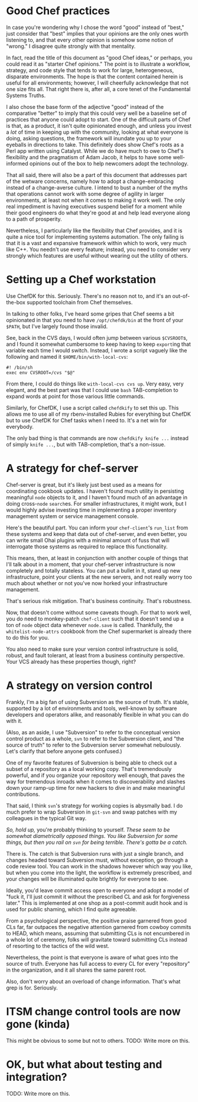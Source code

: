 # Good Chef practices

In case you're wondering why I chose the word "good" instead of "best,"
just consider that "best" implies that your opinions are the only ones
worth listening to, and that every other opinion is somehow some notion
of "wrong." I disagree quite strongly with that mentality.

In fact, read the title of this document as "good Chef ideas," or
perhaps, you could read it as "starter Chef opinions." The point is to
illustrate a workflow, strategy, and code style that tends to work for
large, heterogeneous, disparate environments. The hope is that the
content contained herein is useful for all environments; however, I will
cheerfully acknowledge that not one size fits all. That right there is,
after all, a core tenet of the Fundamental Systems Truths.

I also chose the base form of the adjective "good" instead of the
comparative "better" to imply that this could very well be a baseline
set of practices that anyone could adopt to start. One of the difficult
parts of Chef is that, as a product, it isn't quite opinionated enough,
and unless you invest a _lot_ of time in keeping up with the community,
looking at what everyone is doing, asking questions, the framework will
inundate you up to your eyeballs in directions to take. This definitely
does show Chef's roots as a Perl app written using Catalyst. While we do
have much to owe to Chef's flexibility and the pragmatism of Adam Jacob,
it helps to have some well-informed opinions out of the box to help
newcomers adopt the technology.

That all said, there will also be a part of this document that addresses
part of the wetware concerns, namely how to adopt a change-embracing
instead of a change-averse culture. I intend to bust a number of the
myths that operations cannot work with some degree of agility in larger
environments, at least not when it comes to making it work well. The
only real impediment is having executives suspend belief for a moment
while their good engineers do what they're good at and help lead
everyone along to a path of prosperity.

Nevertheless, I particularly like the flexibility that Chef provides,
and it is quite a nice tool for implementing systems automation. The
only failing is that it is a vast and expansive framework within which
to work, very much like C++. You needn't use every feature; instead, you
need to consider very strongly which features are useful without wearing
out the utility of others.

# Setting up a Chef workstation

Use ChefDK for this. Seriously. There's no reason not to, and it's an
out-of-the-box supported toolchain from Chef themselves.

In talking to other folks, I've heard some gripes that Chef seems a bit
opinionated in that you need to have `/opt/chefdk/bin` at the front of
your `$PATH`, but I've largely found those invalid.

See, back in the CVS days, I would often jump between various
`$CVSROOT`s, and I found it somewhat cumbersome to keep having to keep
`export`ing that variable each time I would switch. Instead, I wrote a
script vaguely like the following and named it `$HOME/bin/with-local-cvs`:

	#! /bin/sh
	exec env CVSROOT=/cvs "$@"

From there, I could do things like `with-local-cvs cvs up`. Very easy,
very elegant, and the best part was that I could use `bash`
TAB-completion to expand words at point for those various little
commands.

Similarly, for ChefDK, I use a script called `chefdkify` to set this up.
This allows me to use all of my rbenv-installed Rubies for everything
but ChefDK but to use ChefDK for Chef tasks when I need to. It's a net
win for everybody.

The only bad thing is that commands are now `chefdkify knife ...`
instead of simply `knife ...`, but with TAB-completion, that's a
non-issue.

# A strategy for chef-server

Chef-server is great, but it's likely just best used as a means for
coordinating cookbook updates. I haven't found much utility in
persisting meaningful `node` objects to it, and I haven't found much
of an advantage in doing cross-`node` `search`es. For smaller
infrastructures, it might work, but I would highly advise investing time
in implementing a proper inventory management system or service
management console.

Here's the beautiful part. You can inform your `chef-client`'s
`run_list` from these systems and keep that data out of chef-server, and
even better, you can write small Ohai plugins with a minimal amount of
fuss that will interrogate those systems as required to replace this
functionality.

This means, then, at least in conjunction with another couple of things
that I'll talk about in a moment, that your chef-server infrastructure
is now completely and totally stateless. You can put a bullet in it,
stand up new infrastructure, point your clients at the new servers, and
not really worry too much about whether or not you've now horked your
infrastructure management.

That's serious risk mitigation. That's business continuity. That's
robustness.

Now, that doesn't come without some caveats though. For that to work
well, you do need to monkey-patch `chef-client` such that it doesn't
send up a ton of `node` object data whenever `node.save` is called.
Thankfully, the `whitelist-node-attrs` cookbook from the Chef
supermarket is already there to do this for you.

You also need to make sure your version control infrastructure is solid,
robust, and fault tolerant, at least from a business continuity
perspective. Your VCS already has these properties though, right?

# A strategy on version control

Frankly, I'm a big fan of using Subversion as the source of truth. It's
stable, supported by a lot of environments and tools, well-known by
software developers and operators alike, and reasonably flexible in what
you can do with it.

(Also, as an aside, I use "Subversion" to refer to the conceptual
version control product as a whole, `svn` to refer to the Subversion
client, and "the source of truth" to refer to the Subversion server
somewhat nebulously. Let's clarify that before anyone gets confused.)

One of my favorite features of Subversion is being able to check out a
subset of a repository as a local working copy. That's tremendously
powerful, and if you organize your repository well enough, that paves
the way for tremendous inroads when it comes to discoverability and
slashes down your ramp-up time for new hackers to dive in and make
meaningful contributions.

That said, I think `svn`'s strategy for working copies is abysmally bad.
I do much prefer to wrap Subversion in `git-svn` and swap patches with
my colleagues in the typical Git way.

_So, hold up,_ you're probably thinking to yourself. _These seem to be
somewhat diametrically opposed things. You like Subversion for some
things, but then you rail on `svn` for being terrible. There's gotta be
a catch._

There is. The catch is that Subversion runs with just a single branch,
and changes headed toward Subversion must, without exception, go through
a code review tool. You can work in the shadows however which way you
like, but when you come into the light, the workflow is extremely
prescribed, and your changes will be illuminated quite brightly for
everyone to see.

Ideally, you'd leave commit access open to everyone and adopt a model of
"fuck it, I'll just commit it without the prescribed CL and ask for
forgiveness later." This is implemented at one shop as a post-commit
audit hook and is used for public shaming, which I find quite agreeable.

From a psychological perspective, the positive praise garnered from good
CLs far, far outpaces the negative attention garnered from cowboy
commits to HEAD, which means, assuming that submitting CLs is not
encumbered in a whole lot of ceremony, folks will gravitate toward
submitting CLs instead of resorting to the tactics of the wild west.

Nevertheless, the point is that everyone is aware of what goes into the
source of truth. Everyone has full access to every CL for every
"repository" in the organization, and it all shares the same parent
root.

Also, don't worry about an overload of change information. That's what
grep is for. Seriously.

# ITSM change control tools are now gone (kinda)

This might be obvious to some but not to others.
TODO: Write more on this.

# OK, but what about testing and integration?

TODO: Write more on this.
